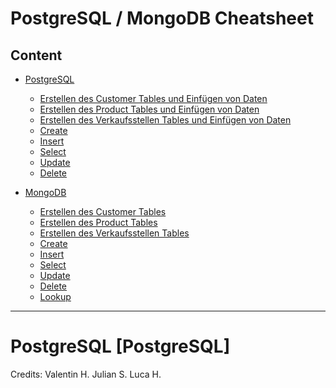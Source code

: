 # PostgreSQL / MongoDB Cheatsheet


## Content

- [PostgreSQL](#postgresql)
  - [Erstellen des Customer Tables und Einfügen von Daten](#customer-table1)
  - [Erstellen des Product Tables und Einfügen von Daten](#product-table1)
  - [Erstellen des Verkaufsstellen Tables und Einfügen von Daten](#verkaufsstellen1)
  - [Create](#create)
  - [Insert](#insert)
  - [Select](#select)
  - [Update](#update)
  - [Delete](#delete)
  
- [MongoDB](#mongodb)
  - [Erstellen des Customer Tables](#customer-table2)
  - [Erstellen des Product Tables](#product-table2)
  - [Erstellen des Verkaufsstellen Tables](#verkaufsstellen-table2)
  - [Create](#create-2)
  - [Insert](#insert-2)
  - [Select](#select-2)
  - [Update](#update-2)
  - [Delete](#delete-2)
  - [Lookup](#lookup)

---

# PostgreSQL  [PostgreSQL]





Credits:  Valentin H. 
          Julian S.
          Luca H.
